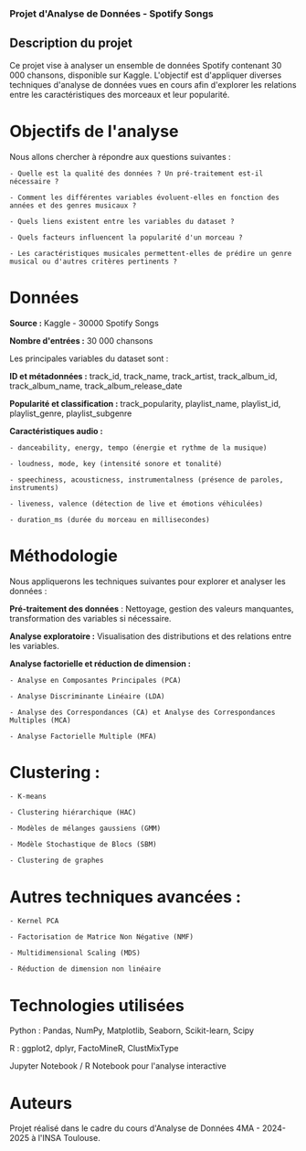 ### Projet d'Analyse de Données - Spotify Songs

## Description du projet

Ce projet vise à analyser un ensemble de données Spotify contenant 30 000 chansons, disponible sur Kaggle. L'objectif est d'appliquer diverses techniques d'analyse de données vues en cours afin d'explorer les relations entre les caractéristiques des morceaux et leur popularité.

# Objectifs de l'analyse

Nous allons chercher à répondre aux questions suivantes :

    - Quelle est la qualité des données ? Un pré-traitement est-il nécessaire ?

    - Comment les différentes variables évoluent-elles en fonction des années et des genres musicaux ?

    - Quels liens existent entre les variables du dataset ?

    - Quels facteurs influencent la popularité d'un morceau ?

    - Les caractéristiques musicales permettent-elles de prédire un genre musical ou d'autres critères pertinents ?

# Données

**Source :** Kaggle - 30000 Spotify Songs

**Nombre d'entrées :** 30 000 chansons

Les principales variables du dataset sont :

**ID et métadonnées :** track_id, track_name, track_artist, track_album_id, track_album_name, track_album_release_date

**Popularité et classification :** track_popularity, playlist_name, playlist_id, playlist_genre, playlist_subgenre

**Caractéristiques audio :**

    - danceability, energy, tempo (énergie et rythme de la musique)

    - loudness, mode, key (intensité sonore et tonalité)

    - speechiness, acousticness, instrumentalness (présence de paroles, instruments)

    - liveness, valence (détection de live et émotions véhiculées)

    - duration_ms (durée du morceau en millisecondes)

# Méthodologie

Nous appliquerons les techniques suivantes pour explorer et analyser les données :

**Pré-traitement des données** : Nettoyage, gestion des valeurs manquantes, transformation des variables si nécessaire.

**Analyse exploratoire :** Visualisation des distributions et des relations entre les variables.

**Analyse factorielle et réduction de dimension :**

    - Analyse en Composantes Principales (PCA)

    - Analyse Discriminante Linéaire (LDA)

    - Analyse des Correspondances (CA) et Analyse des Correspondances Multiples (MCA)

    - Analyse Factorielle Multiple (MFA)

# Clustering :

    - K-means

    - Clustering hiérarchique (HAC)

    - Modèles de mélanges gaussiens (GMM)

    - Modèle Stochastique de Blocs (SBM)

    - Clustering de graphes

# Autres techniques avancées :

    - Kernel PCA

    - Factorisation de Matrice Non Négative (NMF)

    - Multidimensional Scaling (MDS)

    - Réduction de dimension non linéaire

# Technologies utilisées

Python : Pandas, NumPy, Matplotlib, Seaborn, Scikit-learn, Scipy

R : ggplot2, dplyr, FactoMineR, ClustMixType

Jupyter Notebook / R Notebook pour l'analyse interactive

# Auteurs

Projet réalisé dans le cadre du cours d'Analyse de Données 4MA - 2024-2025 à l'INSA Toulouse.




